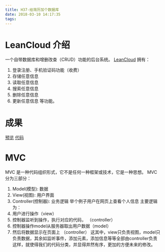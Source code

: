 ```yaml
---
title: H37-给简历加个数据库
date: 2018-03-10 14:17:35
tags:
---
```

# LeanCloud 介绍
一个自带数据库和增删改查（CRUD）功能的后台系统。
[LeanCloud](https://github.com/FrankFang/resume-15-7)
拥有：

  1. 登录注册、手机验证码功能（收费）
  2. 存储任意信息
  3. 读取任意信息
  4. 搜索任意信息
  5. 删除任意信息
  6. 更新任意信息
等功能。

# 成果
[预览](https://zerolhao.github.io/resume/index.html)
[代码](https://github.com/zerolhao/resume/blob/master/js/message.js)


# MVC 
MVC 是一种代码组织形式，它不是任何一种框架或技术，它是一种思想。
MVC分为三部分：
 1. Model(模型): 数据
 2. View(视图): 用户界面
 3. Controller(控制器): 业务逻辑
举个例子用户在网页上查看个人信息
主要逻辑为：
  1. 用户进行操作（view）
  2. 控制器监听到操作，执行对应的代码， （controller）
  3. 控制器操作model从服务器取出用户数据（model）
  4. 然后将数据显示在页面上 （controller）
这其中，view只负责视图，model只负责数据，其余如监听事件，添加元素，添加信息等等全部由controller负责
这样，就使得我们的代码分类，并显得井然有序，更加的方便未来的修改。